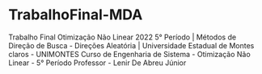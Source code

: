 # TrabalhoFinal-MDA
Trabalho Final Otimização Não Linear 2022 5° Período | Métodos de Direção de Busca - Direções Aleatória |
Universidade Estadual de Montes claros - UNIMONTES
Curso de Engenharia de Sistema - Otimização Não Linear - 5° Período
Professor - Lenir De Abreu Júnior
